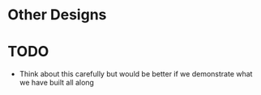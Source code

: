# Other Designs

# TODO
- Think about this carefully but would be better if we demonstrate what we have built all along
